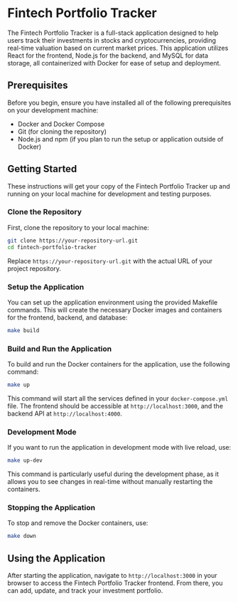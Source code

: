 # Fintech Portfolio Tracker

The Fintech Portfolio Tracker is a full-stack application designed to help users track their investments in stocks and cryptocurrencies, providing real-time valuation based on current market prices. This application utilizes React for the frontend, Node.js for the backend, and MySQL for data storage, all containerized with Docker for ease of setup and deployment.

## Prerequisites

Before you begin, ensure you have installed all of the following prerequisites on your development machine:

- Docker and Docker Compose
- Git (for cloning the repository)
- Node.js and npm (if you plan to run the setup or application outside of Docker)

## Getting Started

These instructions will get your copy of the Fintech Portfolio Tracker up and running on your local machine for development and testing purposes.

### Clone the Repository

First, clone the repository to your local machine:

```bash
git clone https://your-repository-url.git
cd fintech-portfolio-tracker
```

Replace `https://your-repository-url.git` with the actual URL of your project repository.

### Setup the Application

You can set up the application environment using the provided Makefile commands. This will create the necessary Docker images and containers for the frontend, backend, and database:

```bash
make build
```

### Build and Run the Application

To build and run the Docker containers for the application, use the following command:

```bash
make up
```

This command will start all the services defined in your `docker-compose.yml` file. The frontend should be accessible at `http://localhost:3000`, and the backend API at `http://localhost:4000`.

### Development Mode

If you want to run the application in development mode with live reload, use:

```bash
make up-dev
```

This command is particularly useful during the development phase, as it allows you to see changes in real-time without manually restarting the containers.

### Stopping the Application

To stop and remove the Docker containers, use:

```bash
make down
```

## Using the Application

After starting the application, navigate to `http://localhost:3000` in your browser to access the Fintech Portfolio Tracker frontend. From there, you can add, update, and track your investment portfolio.
```
